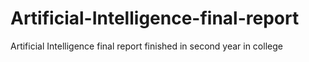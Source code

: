 # Artificial-Intelligence-final-report
Artificial Intelligence final report finished in second year in college
